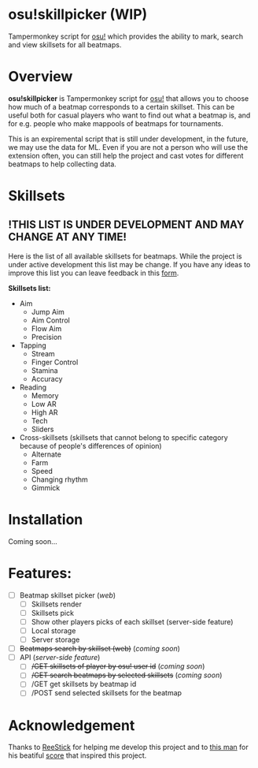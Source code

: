 # osu!skillpicker (WIP)

Tampermonkey script for [osu!](osu.ppy.sh) which provides the ability to mark, search and view skillsets for all beatmaps.

# Overview

**osu!skillpicker** is Tampermonkey script for [osu!](osu.ppy.sh) that allows you to choose how much of a beatmap corresponds to a certain skillset. This can be useful both for casual players who want to find out what a beatmap is, and for e.g. people who make mappools of beatmaps for tournaments. 

This is an expiremental script that is still under development, in the future, we may use the data for ML. Even if you are not a person who will use the extension often, you can still help the project and cast votes for different beatmaps to help collecting data.

# Skillsets

## !THIS LIST IS UNDER DEVELOPMENT AND MAY CHANGE AT ANY TIME!

Here is the list of all available skillsets for beatmaps. While the project is under active development this list may be change. If you have any ideas to improve this list you can leave feedback in this [form](https://forms.gle/ZbUEbZ1y3nWSNhhp8).


**Skillsets list:**

- Aim
  - Jump Aim
  - Aim Control
  - Flow Aim
  - Precision
- Tapping
  - Stream
  - Finger Control
  - Stamina
  - Accuracy
- Reading
  - Memory
  - Low AR
  - High AR
  - Tech
  - Sliders
- Cross-skillsets (skillsets that cannot belong to specific category because of people's differences of opinion)
  - Alternate
  - Farm
  - Speed
  - Changing rhythm
  - Gimmick

# Installation

Coming soon...

# Features:
- [ ] Beatmap skillset picker (*web*)
  - [ ] Skillsets render
  - [ ] Skillsets pick
  - [ ] Show other players picks of each skillset (server-side feature)
  - [ ] Local storage
  - [ ] Server storage
- [ ] ~~Beatmaps search by skillset (web)~~ (*coming soon*)
- [ ] API (*server-side feature*)
  - [ ] ~~/GET skillsets of player by osu! user id~~ (*coming soon*)
  - [ ] ~~/GET search beatmaps by selected skillsets~~ (*coming soon*)
  - [ ] /GET get skillsets by beatmap id
  - [ ] /POST send selected skillsets for the beatmap

# Acknowledgement

Thanks to [ReeStick](https://github.com/ReeStick) for helping me develop this project and to [this man](https://osu.ppy.sh/users/9269034) for his beatiful [score](https://osu.ppy.sh/scores/1777987420) that inspired this project.
